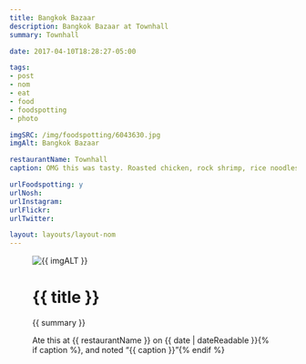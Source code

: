 ```yaml
---
title: Bangkok Bazaar
description: Bangkok Bazaar at Townhall
summary: Townhall

date: 2017-04-10T18:28:27-05:00

tags:
- post
- nom
- eat
- food
- foodspotting
- photo

imgSRC: /img/foodspotting/6043630.jpg
imgAlt: Bangkok Bazaar

restaurantName: Townhall
caption: OMG this was tasty. Roasted chicken, rock shrimp, rice noodles, egg and Asian fish sauce. Spicy and full of flavor.

urlFoodspotting: y
urlNosh:
urlInstagram:
urlFlickr:
urlTwitter:

layout: layouts/layout-nom
---
```

<figure class="nom">
	<img class="u-photo img-border" src="{{ imgSRC }}" alt="{{ imgALT }}">
	<figcaption>
		<h1 class="title p-name">{{ title }}</h1>
		<p class="summary">{{ summary }}</p>
		<p>Ate this at {{ restaurantName }} on <time class="dt-published" datetime="{{ date | dateIso }}">{{ date | dateReadable }}</time>{% if caption %}, and noted <q class="caption">{{ caption }}</q>{% endif %}
	</figcaption>
</figure>